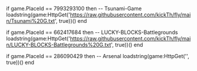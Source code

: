 

if game.PlaceId == 7993293100 then -- Tsunami-Game
	loadstring(game:HttpGet('https://raw.githubusercontent.com/kickTh/fly/main/Tsunami%20G.txt', true))()
end



if game.PlaceId == 662417684 then -- LUCKY-BLOCKS-Battlegrounds
	loadstring(game:HttpGet('https://raw.githubusercontent.com/kickTh/fly/main/LUCKY-BLOCKS-Battlegrounds%20G.txt', true))()
end

if game.PlaceId == 286090429 then -- Arsenal
	loadstring(game:HttpGet('', true))()
end

